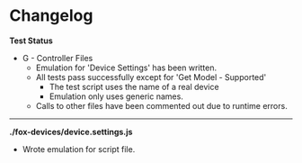 # Changelog

**Test Status**
* G - Controller Files
	* Emulation for 'Device Settings' has been written.
	* All tests pass successfully except for 'Get Model - Supported'
		* The test script uses the name of a real device
		* Emulation only uses generic names.
	* Calls to other files have been commented out due to runtime errors.

---

**./fox-devices/device.settings.js**
* Wrote emulation for script file.

